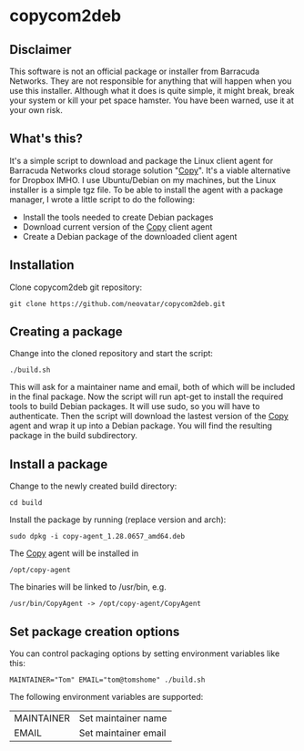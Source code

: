 copycom2deb
===========

Disclaimer
----------
This software is not an official package or installer from Barracuda Networks.
They are not responsible for anything that will happen when you use this installer.
Although what it does is quite simple, it might break, break your system or kill
your pet space hamster. You have been warned, use it at your own risk.

What's this?
------------
It's a simple script to download and package the Linux client agent for Barracuda Networks
cloud storage solution "[Copy]". It's a viable alternative for Dropbox IMHO.
I use Ubuntu/Debian on my machines, but the Linux installer is a simple tgz file.
To be able to install the agent with a package manager, I wrote a little script to do the following:

* Install the tools needed to create Debian packages
* Download current version of the [Copy] client agent
* Create a Debian package of the downloaded client agent

Installation
------------
Clone copycom2deb git repository:

    git clone https://github.com/neovatar/copycom2deb.git

Creating a package
------------------
Change into the cloned repository and start the script:

    ./build.sh
    
This will ask for a maintainer name and email, both of which will be included in the
final package. Now the script will run apt-get to install the required tools to build
Debian packages. It will use sudo, so you will have to authenticate. Then the script
will download the lastest version of the [Copy] agent and wrap it up into a Debian package.
You will find the resulting package in the build subdirectory.

Install a package
-----------------
Change to the newly created build directory:

    cd build
    
Install the package by running (replace version and arch):

    sudo dpkg -i copy-agent_1.28.0657_amd64.deb
    
The [Copy] agent will be installed in

    /opt/copy-agent
    
The binaries will be linked to /usr/bin, e.g.

    /usr/bin/CopyAgent -> /opt/copy-agent/CopyAgent

Set package creation options
----------------------------
You can control packaging options by setting environment variables like this:

    MAINTAINER="Tom" EMAIL="tom@tomshome" ./build.sh


The following environment variables are supported:

<table>
  <tr>
    <td>MAINTAINER</td><td>Set maintainer name</td>
  </tr>
  <tr>
    <td>EMAIL</td><td>Set maintainer email</td>
  </tr>
</table> 

[Copy]: http://copy.com/
